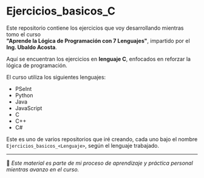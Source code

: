 # Ejercicios_basicos_C

Este repositorio contiene los ejercicios que voy desarrollando mientras tomo el curso  
**"Aprende la Lógica de Programación con 7 Lenguajes"**, impartido por el **Ing. Ubaldo Acosta**.

Aquí se encuentran los ejercicios en **lenguaje C**, enfocados en reforzar la lógica de programación.

El curso utiliza los siguientes lenguajes:

- PSeInt  
- Python  
- Java  
- JavaScript  
- C  
- C++  
- C#

Este es uno de varios repositorios que iré creando, cada uno bajo el nombre `Ejercicios_basicos_<Lenguaje>`, según el lenguaje trabajado.

---

📌 *Este material es parte de mi proceso de aprendizaje y práctica personal mientras avanzo en el curso.*
